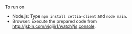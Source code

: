 To run on

* Node.js: Type `npm install cettia-client` and `node main`.
* Browser: Execute the prepared code from http://jsbin.com/vigiji/1/watch?js,console.